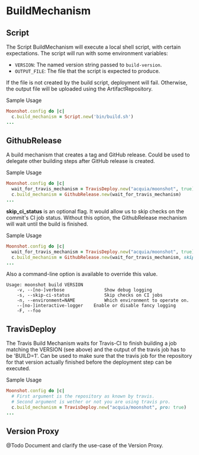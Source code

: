 # BuildMechanism

## Script

The Script BuildMechanism will execute a local shell script, with certain
expectations. The script will run with some environment variables:

- `VERSION`: The named version string passed to `build-version`.
- `OUTPUT_FILE`: The file that the script is expected to produce.

If the file is not created by the build script, deployment will
fail. Otherwise, the output file will be uploaded using the
ArtifactRepository.

Sample Usage
```ruby
Moonshot.config do |c|
  c.build_mechanism = Script.new('bin/build.sh')
...
```

## GithubRelease

A build mechanism that creates a tag and GitHub release. Could be used
to delegate other building steps after GitHub release is created.

Sample Usage

```ruby
Moonshot.config do |c|
  wait_for_travis_mechanism = TravisDeploy.new("acquia/moonshot", true)
  c.build_mechanism = GithubRelease.new(wait_for_travis_mechanism)
...
```

**skip_ci_status** is an optional flag. It would allow us to skip checks 
on the commit's CI job status. Without this option, the GithubRelease mechanism will wait until the build is finished.

Sample Usage

```ruby
Moonshot.config do |c|
  wait_for_travis_mechanism = TravisDeploy.new("acquia/moonshot", true)
  c.build_mechanism = GithubRelease.new(wait_for_travis_mechanism, skip_ci_status: true)
...
```
Also a command-line option is available to override this value.

	Usage: moonshot build VERSION
	    -v, --[no-]verbose               Show debug logging
	    -s, --skip-ci-status             Skip checks on CI jobs
	    -n, --environment=NAME           Which environment to operate on.
		--[no-]interactive-logger    Enable or disable fancy logging
	    -F, --foo    

## TravisDeploy

The Travis Build Mechanism waits for Travis-CI to finish building a
job matching the VERSION (see above) and the output of the travis job
has to be 'BUILD=1'. Can be used to make sure that the travis job for
the repository for that version actually finished before the
deployment step can be executed.

Sample Usage
```ruby
Moonshot.config do |c|
  # First argument is the repository as known by travis.
  # Second argument is wether or not you are using travis pro.
  c.build_mechanism = TravisDeploy.new("acquia/moonshot", pro: true)
...
```

## Version Proxy

@Todo Document and clarify the use-case of the Version Proxy.
